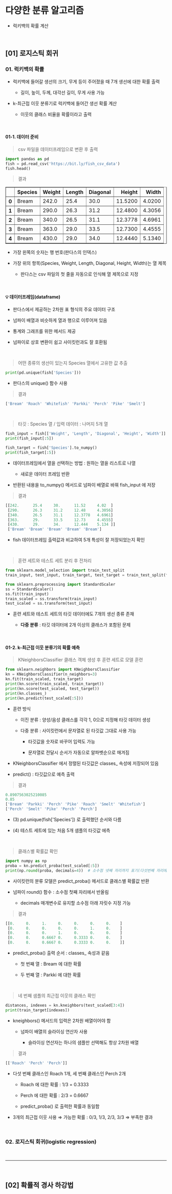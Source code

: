 # 다양한 분류 알고리즘
- 럭키백의 확률 계산

<br>

[01] 로지스틱 회귀
---
### 01. 럭키백의 확률
- 럭키백에 들어갈 생선의 크기, 무게 등이 주어졌을 때 7개 생선에 대한 확률 출력

    - 길이, 높이, 두께, 대각선 길이, 무게 사용 가능

- k-최근접 이웃 분류기로 럭키백에 들어간 생선 확률 계산

    - 이웃의 클래스 비율을 확률이라고 출력

<br>

#### 01-1. 데이터 준비
> csv 파일을 데이터프레임으로 변환 후 출력
```python
import pandas as pd
fish = pd.read_csv('https://bit.ly/fish_csv_data')
fish.head()
```

> 결과

<div>
<style scoped>
    .dataframe tbody tr th:only-of-type {
        vertical-align: middle;
    }

    .dataframe tbody tr th {
        vertical-align: top;
    }

    .dataframe thead th {
        text-align: right;
    }
</style>
<table border="1" class="dataframe">
  <thead>
    <tr style="text-align: right;">
      <th></th>
      <th>Species</th>
      <th>Weight</th>
      <th>Length</th>
      <th>Diagonal</th>
      <th>Height</th>
      <th>Width</th>
    </tr>
  </thead>
  <tbody>
    <tr>
      <th>0</th>
      <td>Bream</td>
      <td>242.0</td>
      <td>25.4</td>
      <td>30.0</td>
      <td>11.5200</td>
      <td>4.0200</td>
    </tr>
    <tr>
      <th>1</th>
      <td>Bream</td>
      <td>290.0</td>
      <td>26.3</td>
      <td>31.2</td>
      <td>12.4800</td>
      <td>4.3056</td>
    </tr>
    <tr>
      <th>2</th>
      <td>Bream</td>
      <td>340.0</td>
      <td>26.5</td>
      <td>31.1</td>
      <td>12.3778</td>
      <td>4.6961</td>
    </tr>
    <tr>
      <th>3</th>
      <td>Bream</td>
      <td>363.0</td>
      <td>29.0</td>
      <td>33.5</td>
      <td>12.7300</td>
      <td>4.4555</td>
    </tr>
    <tr>
      <th>4</th>
      <td>Bream</td>
      <td>430.0</td>
      <td>29.0</td>
      <td>34.0</td>
      <td>12.4440</td>
      <td>5.1340</td>
    </tr>
  </tbody>
</table>
</div>

- 가장 왼쪽의 숫자는 행 번호(판다스의 인덱스)

- 가장 위의 항목(Species, Weight, Length, Diagonal, Height, Width)는 열 제목

    - 판다스는 csv 파일의 첫 줄을 자동으로 인식해 열 제목으로 지정

<br>

#### 💡 데이터프레임(dataframe)
- 판다스에서 제공하는 2차원 표 형식의 주요 데이터 구조

- 넘파이 배열과 비슷하게 열과 행으로 이루어져 있음

- 통계와 그래프를 위한 메서드 제공

- 넘파이로 상호 변환이 쉽고 사이킷런과도 잘 호환됨

<br>


> 어떤 종류의 생선이 있는지 Species 열에서 고유한 값 추출
```python
print(pd.unique(fish['Species']))
```
- 판다스의 unique() 함수 사용

> 결과
```python
['Bream' 'Roach' 'Whitefish' 'Parkki' 'Perch' 'Pike' 'Smelt']
```

<br>

> 타깃 : Species 열 / 입력 데이터 : 나머지 5개 열
```python
fish_input = fish[['Weight', 'Length', 'Diagonal', 'Height', 'Width']].to_numpy()
print(fish_input[:5])

fish_target = fish['Species'].to_numpy()
print(fish_target[:5])
```
- 데이터프레임에서 열을 선택하는 방법 : 원하는 열을 리스트로 나열

    - 새로운 데이터 프레임 반환

- 반환된 내용을 to_numpy() 메서드로 넘파이 배열로 바꿔 fish_input 에 저장

> 결과
```python
[[242.      25.4     30.      11.52     4.02  ]
 [290.      26.3     31.2     12.48     4.3056]
 [340.      26.5     31.1     12.3778   4.6961]
 [363.      29.      33.5     12.73     4.4555]
 [430.      29.      34.      12.444    5.134 ]]
 ['Bream' 'Bream' 'Bream' 'Bream' 'Bream']
```
- fish 데이터프레임 출력값과 비교하여 5개 특성이 잘 저장되었는지 확인


<br>

> 훈련 세트와 테스트 세트 분리 후 전처리
```python
from sklearn.model_selection import train_test_split
train_input, test_input, train_target, test_target = train_test_split(fish_input, fish_target, random_state=42)

from sklearn.preprocessing import StandardScaler
ss = StandardScaler()
ss.fit(train_input)
train_scaled = ss.transform(train_input)
test_scaled = ss.transform(test_input)
```
- 훈련 세트와 테스트 세트의 타깃 데이터에도 7개의 생선 종류 존재

    - **다중 분류** : 타깃 데이터에 2개 이상의 클래스가 포함된 문제

<br>

#### 01-2. k-최근접 이웃 분류기의 확률 예측
> KNeighborsClassifier 클래스 객체 생성 후 훈련 세트로 모델 훈련
```python
from sklearn.neighbors import KNeighborsClassifier
kn = KNeighborsClassifier(n_neighbors=3)
kn.fit(train_scaled, train_target)
print(kn.score(train_scaled, train_target))
print(kn.score(test_scaled, test_target))
print(kn.classes_)
print(kn.predict(test_scaled[:5]))
```
- 훈련 방식

    - 이진 분류 : 양성/음성 클래스를 각각 1, 0으로 지정해 타깃 데이터 생성

    - 다중 분류 : 사이킷런에서 문자열로 된 타깃값 그대로 사용 가능

        - 타깃값을 숫자로 바꾸어 입력도 가능

        - 문자열로 전달시 순서가 자동으로 알파벳순으로 매겨짐

- KNeighborsClassifier 에서 정렬된 타깃값은 classes_ 속성에 저장되어 있음

- predict() : 타깃값으로 예측 출력

> 결과
```python
0.8907563025210085
0.85
['Bream' 'Parkki' 'Perch' 'Pike' 'Roach' 'Smelt' 'Whitefish']
['Perch' 'Smelt' 'Pike' 'Perch' 'Perch']
```
- (3) pd.unique(fish['Species']) 로 출력했던 순서와 다름

- (4) 테스트 세트에 있는 처음 5개 샘플의 타깃값 에측

<br>

> 클래스별 확률값 확인
```python
import numpy as np
proba = kn.predict_proba(test_scaled[:5])
print(np.round(proba, decimals=4))  # 소수점 넷째 자리까지 표기(다섯번째 자리에서 반올림)
```
- 사이킷런의 분류 모델은 predict_proba() 메서드로 클래스별 확률값 반환

- 넘파이 round() 함수 : 소수점 첫째 자리에서 반올림

    - decimals 매개변수로 유지할 소수점 아래 자릿수 지정 가능

> 결과
```python
[[0.     0.     1.     0.     0.     0.     0.    ]
 [0.     0.     0.     0.     0.     1.     0.    ]
 [0.     0.     0.     1.     0.     0.     0.    ]
 [0.     0.     0.6667 0.     0.3333 0.     0.    ]
 [0.     0.     0.6667 0.     0.3333 0.     0.    ]]
```
- predict_proba() 출력 순서 : classes_ 속성과 같음

    - 첫 번째 열 : Bream 에 대한 확률

    - 두 번째 열 : Parkki 에 대한 확률

<br>

> 네 번째 샘플의 최근접 이웃의 클래스 확인
```python
distances, indexes = kn.kneighbors(test_scaled[3:4])
print(train_target[indexes])
```
- kneighbors() 메서드의 입력은 2차원 배열이어야 함

    - 넘파이 배열의 슬라이싱 연산자 사용

        - 슬라이싱 연산자는 하나의 샘플만 선택해도 항상 2차원 배열

> 결과
```python
[['Roach' 'Perch' 'Perch']]
```
- 다섯 번째 클래스인 Roach 1개, 세 번째 클래스인 Perch 2개

    - Roach 에 대한 확률 : 1/3 = 0.3333

    - Perch 에 대한 확률 : 2/3 = 0.6667

    - predict_proba() 로 출력한 확률과 동일함

- 3개의 최근접 이웃 사용 ⇒ 가능한 확률 : 0/3, 1/3, 2/3, 3/3 ⇒ 부족한 결과


<br>

### 02. 로지스틱 회귀(logistic regression)




<br>

---

<br>

[02] 확률적 경사 하강법
---








